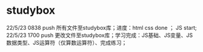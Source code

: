 # studybox
22/5/23 0838 push 所有文件至studybox库；进度：html css done ； JS start;
22/5/23 1700 push 更改文件至studybox库；学习完成：JS基础、JS变量、JS数据类型、JS运算符（仅算数运算符）、完成练习；